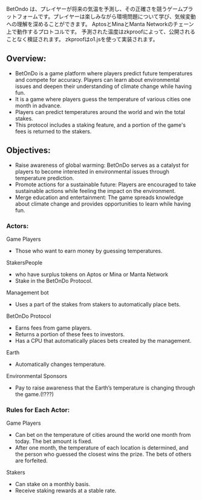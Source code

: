 BetOndo は、プレイヤーが将来の気温を予測し、その正確さを競うゲームプラットフォームです。プレイヤーは楽しみながら環境問題について学び、気候変動への理解を深めることができます。
AptosとMinaとManta Networkのチェーン上で動作するプロトコルです。
予測された温度はzkproofによって、公開されることなく検証されます。
zkproofはo1.jsを使って実装されます。

## Overview:

- BetOnDo is a game platform where players predict future temperatures and compete for accuracy. Players can learn about environmental issues and deepen their understanding of climate change while having fun.
- It is a game where players guess the temperature of various cities one month in advance.
- Players can predict temperatures around the world and win the total stakes.
- This protocol includes a staking feature, and a portion of the game's fees is returned to the stakers.

## Objectives:

- Raise awareness of global warming: BetOnDo serves as a catalyst for players to become interested in environmental issues through temperature prediction.
- Promote actions for a sustainable future: Players are encouraged to take sustainable actions while feeling the impact on the environment.
- Merge education and entertainment: The game spreads knowledge about climate change and provides opportunities to learn while having fun.

### Actors:

Game Players

- Those who want to earn money by guessing temperatures.

StakersPeople

- who have surplus tokens on Aptos or Mina or Manta Network
- Stake in the BetOnDo Protocol.

Management bot

- Uses a part of the stakes from stakers to automatically place bets.

BetOnDo Protocol

- Earns fees from game players.
- Returns a portion of these fees to investors.
- Has a CPU that automatically places bets created by the management.

Earth

- Automatically changes temperature.

Environmental Sponsors

- Pay to raise awareness that the Earth’s temperature is changing through the game.(!???)

### Rules for Each Actor:

Game Players

- Can bet on the temperature of cities around the world one month from today. The bet amount is fixed.
- After one month, the temperature of each location is determined, and the person who guessed the closest wins the prize. The bets of others are forfeited.

Stakers

- Can stake on a monthly basis.
- Receive staking rewards at a stable rate.
